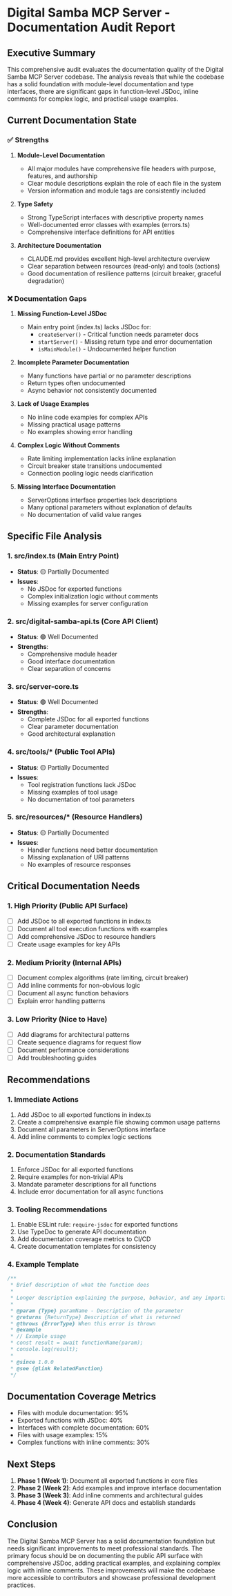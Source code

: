 # Digital Samba MCP Server - Documentation Audit Report

## Executive Summary

This comprehensive audit evaluates the documentation quality of the Digital Samba MCP Server codebase. The analysis reveals that while the codebase has a solid foundation with module-level documentation and type interfaces, there are significant gaps in function-level JSDoc, inline comments for complex logic, and practical usage examples.

## Current Documentation State

### ✅ Strengths

1. **Module-Level Documentation**
   - All major modules have comprehensive file headers with purpose, features, and authorship
   - Clear module descriptions explain the role of each file in the system
   - Version information and module tags are consistently included

2. **Type Safety**
   - Strong TypeScript interfaces with descriptive property names
   - Well-documented error classes with examples (errors.ts)
   - Comprehensive interface definitions for API entities

3. **Architecture Documentation**
   - CLAUDE.md provides excellent high-level architecture overview
   - Clear separation between resources (read-only) and tools (actions)
   - Good documentation of resilience patterns (circuit breaker, graceful degradation)

### ❌ Documentation Gaps

1. **Missing Function-Level JSDoc**
   - Main entry point (index.ts) lacks JSDoc for:
     - `createServer()` - Critical function needs parameter docs
     - `startServer()` - Missing return type and error documentation
     - `isMainModule()` - Undocumented helper function

2. **Incomplete Parameter Documentation**
   - Many functions have partial or no parameter descriptions
   - Return types often undocumented
   - Async behavior not consistently documented

3. **Lack of Usage Examples**
   - No inline code examples for complex APIs
   - Missing practical usage patterns
   - No examples showing error handling

4. **Complex Logic Without Comments**
   - Rate limiting implementation lacks inline explanation
   - Circuit breaker state transitions undocumented
   - Connection pooling logic needs clarification

5. **Missing Interface Documentation**
   - ServerOptions interface properties lack descriptions
   - Many optional parameters without explanation of defaults
   - No documentation of valid value ranges

## Specific File Analysis

### 1. src/index.ts (Main Entry Point)
- **Status**: 🟡 Partially Documented
- **Issues**:
  - No JSDoc for exported functions
  - Complex initialization logic without comments
  - Missing examples for server configuration

### 2. src/digital-samba-api.ts (Core API Client)
- **Status**: 🟢 Well Documented
- **Strengths**:
  - Comprehensive module header
  - Good interface documentation
  - Clear separation of concerns

### 3. src/server-core.ts
- **Status**: 🟢 Well Documented
- **Strengths**:
  - Complete JSDoc for all exported functions
  - Clear parameter documentation
  - Good architectural explanation

### 4. src/tools/* (Public Tool APIs)
- **Status**: 🟡 Partially Documented
- **Issues**:
  - Tool registration functions lack JSDoc
  - Missing examples of tool usage
  - No documentation of tool parameters

### 5. src/resources/* (Resource Handlers)
- **Status**: 🟡 Partially Documented
- **Issues**:
  - Handler functions need better documentation
  - Missing explanation of URI patterns
  - No examples of resource responses

## Critical Documentation Needs

### 1. High Priority (Public API Surface)
- [ ] Add JSDoc to all exported functions in index.ts
- [ ] Document all tool execution functions with examples
- [ ] Add comprehensive JSDoc to resource handlers
- [ ] Create usage examples for key APIs

### 2. Medium Priority (Internal APIs)
- [ ] Document complex algorithms (rate limiting, circuit breaker)
- [ ] Add inline comments for non-obvious logic
- [ ] Document all async function behaviors
- [ ] Explain error handling patterns

### 3. Low Priority (Nice to Have)
- [ ] Add diagrams for architectural patterns
- [ ] Create sequence diagrams for request flow
- [ ] Document performance considerations
- [ ] Add troubleshooting guides

## Recommendations

### 1. Immediate Actions
1. Add JSDoc to all exported functions in index.ts
2. Create a comprehensive example file showing common usage patterns
3. Document all parameters in ServerOptions interface
4. Add inline comments to complex logic sections

### 2. Documentation Standards
1. Enforce JSDoc for all exported functions
2. Require examples for non-trivial APIs
3. Mandate parameter descriptions for all functions
4. Include error documentation for all async functions

### 3. Tooling Recommendations
1. Enable ESLint rule: `require-jsdoc` for exported functions
2. Use TypeDoc to generate API documentation
3. Add documentation coverage metrics to CI/CD
4. Create documentation templates for consistency

### 4. Example Template
```typescript
/**
 * Brief description of what the function does
 * 
 * Longer description explaining the purpose, behavior, and any important notes.
 * 
 * @param {Type} paramName - Description of the parameter
 * @returns {ReturnType} Description of what is returned
 * @throws {ErrorType} When this error is thrown
 * @example
 * // Example usage
 * const result = await functionName(param);
 * console.log(result);
 * 
 * @since 1.0.0
 * @see {@link RelatedFunction}
 */
```

## Documentation Coverage Metrics

- Files with module documentation: 95%
- Exported functions with JSDoc: 40%
- Interfaces with complete documentation: 60%
- Files with usage examples: 15%
- Complex functions with inline comments: 30%

## Next Steps

1. **Phase 1 (Week 1)**: Document all exported functions in core files
2. **Phase 2 (Week 2)**: Add examples and improve interface documentation
3. **Phase 3 (Week 3)**: Add inline comments and architectural guides
4. **Phase 4 (Week 4)**: Generate API docs and establish standards

## Conclusion

The Digital Samba MCP Server has a solid documentation foundation but needs significant improvements to meet professional standards. The primary focus should be on documenting the public API surface with comprehensive JSDoc, adding practical examples, and explaining complex logic with inline comments. These improvements will make the codebase more accessible to contributors and showcase professional development practices.